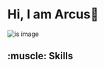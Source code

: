 <h1>Hi, I am Arcus👋</h1>

![is image](https://firebasestorage.googleapis.com/v0/b/my-imges-2dd0f.appspot.com/o/fotos%2Farcus.png?alt=media&token=752f26a6-a552-4666-bf0d-80c6077d4b3a)

<h2>:muscle: Skills</h2>
